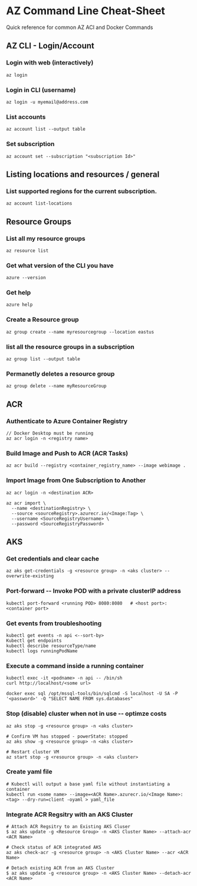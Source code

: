 # AZ Command Line Cheat-Sheet

Quick reference for common AZ ACI and Docker Commands

## AZ CLI - Login/Account

### Login with web (interactively)
```
az login
```

### Login in CLI (username)
```
az login -u myemail@address.com
```

### List accounts
```
az account list --output table
```

### Set subscription
```
az account set --subscription "<subscription Id>"
```
## Listing locations and resources / general

### List supported regions for the current subscription.
```
az account list-locations
```
## Resource Groups
### List all my resource groups
```
az resource list
```

### Get what version of the CLI you have
```
azure --version
```

### Get help
```
azure help
```
### Create a Resource group
```
az group create --name myresourcegroup --location eastus
```

### list all the resource groups in a subscription
```
az group list --output table
```
### Permanetly deletes a resource group
```
az group delete --name myResourceGroup
```

## ACR

### Authenticate to Azure Container Registry
```
// Docker Desktop must be running
az acr login -n <registry name>
```

### Build Image and Push to ACR (ACR Tasks)
```
az acr build --registry <container_registry_name> --image webimage .
```

### Import Image from One Subscription to Another
```
az acr login -n <destination ACR>

az acr import \
  --name <destinationRegistry> \
  --source <sourceRegistry>.azurecr.io/<Image:Tag> \
  --username <SourceRegistryUsername> \
  --password <SourceRegistryPassword>
```
## AKS

### Get credentials and clear cache
```
az aks get-credentials -g <resource group> -n <aks cluster> --overwrite-existing
```

### Port-forward -- Invoke POD with a private clusterIP address
```
kubectl port-forward <running POD> 8080:8080   # <host port>:<container port>
```

### Get events from troubleshooting
```
kubectl get events -n api <--sort-by>
Kubectl get endpoints
kubectl describe resourceType/name 
kubectl logs runningPodName
```

### Execute a command inside a running container
```
kubectl exec -it <podname> -n api -- /bin/sh
curl http://localhost/<some url>

docker exec sql /opt/mssql-tools/bin/sqlcmd -S localhost -U SA -P '<password>' -Q "SELECT NAME FROM sys.databases"
```

### Stop (disable) cluster when not in use -- optimze costs
```
az aks stop -g <resource group> -n <aks cluster>

# Confirm VM has stopped - powerState: stopped 
az aks show -g <resource group> -n <aks cluster>

# Restart cluster VM
az start stop -g <resource group> -n <aks cluster>
```

### Create yaml file
```
# Kubectl will output a base yaml file without instantiating a container
kubectl run <some name> --image=<ACR Name>.azurecr.io/<Image Name>:<tag> --dry-run=client -oyaml > yaml_file
```

### Integrate ACR Regsitry with an AKS Cluster
```
# Attach ACR Regsitry to an Existing AKS Cluser
$ az aks update -g <Resource Group> -n <AKS Cluster Name> --attach-acr <ACR Name>

# Check status of ACR integrated AKS 
az aks check-acr -g <resource group> -n <AKS Cluster Name> --acr <ACR Name>

# Detach existing ACR from an AKS Cluster
$ az aks update -g <resource group> -n <AKS Cluster Name> --detach-acr <ACR Name>
```
